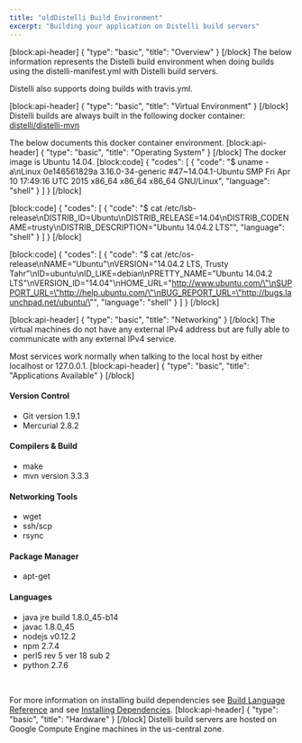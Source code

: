 ```yaml
---
title: "oldDistelli Build Environment"
excerpt: "Building your application on Distelli build servers"
---
```

[block:api-header]
{
  "type": "basic",
  "title": "Overview"
}
[/block]
The below information represents the Distelli build environment when doing builds using the distelli-manifest.yml with Distelli build servers.

Distelli also supports doing builds with travis.yml.

[block:api-header]
{
  "type": "basic",
  "title": "Virtual Environment"
}
[/block]
Distelli builds are always built in the following docker container:
<a href="https://hub.docker.com/r/distelli/distelli-mvn/" target="_blank">distelli/distelli-mvn</a>

The below documents this docker container environment.
[block:api-header]
{
  "type": "basic",
  "title": "Operating System"
}
[/block]
The docker image is Ubuntu 14.04.
[block:code]
{
  "codes": [
    {
      "code": "$ uname -a\nLinux 0e146561829a 3.16.0-34-generic #47~14.04.1-Ubuntu SMP Fri Apr 10 17:49:16 UTC 2015 x86_64 x86_64 x86_64 GNU/Linux",
      "language": "shell"
    }
  ]
}
[/block]

[block:code]
{
  "codes": [
    {
      "code": "$ cat /etc/lsb-release\nDISTRIB_ID=Ubuntu\nDISTRIB_RELEASE=14.04\nDISTRIB_CODENAME=trusty\nDISTRIB_DESCRIPTION=\"Ubuntu 14.04.2 LTS\"",
      "language": "shell"
    }
  ]
}
[/block]

[block:code]
{
  "codes": [
    {
      "code": "$ cat /etc/os-release\nNAME=\"Ubuntu\"\nVERSION=\"14.04.2 LTS, Trusty Tahr\"\nID=ubuntu\nID_LIKE=debian\nPRETTY_NAME=\"Ubuntu 14.04.2 LTS\"\nVERSION_ID=\"14.04\"\nHOME_URL=\"http://www.ubuntu.com/\"\nSUPPORT_URL=\"http://help.ubuntu.com/\"\nBUG_REPORT_URL=\"http://bugs.launchpad.net/ubuntu/\"",
      "language": "shell"
    }
  ]
}
[/block]

[block:api-header]
{
  "type": "basic",
  "title": "Networking"
}
[/block]
The virtual machines do not have any external IPv4 address but are fully able to communicate with any external IPv4 service.

Most services work normally when talking to the local host by either localhost or 127.0.0.1.
[block:api-header]
{
  "type": "basic",
  "title": "Applications Available"
}
[/block]
#### Version Control
* Git version 1.9.1
* Mercurial 2.8.2

#### Compilers & Build
* make
* mvn version 3.3.3

#### Networking Tools
* wget
* ssh/scp
* rsync

#### Package Manager
* apt-get

#### Languages
* java jre build 1.8.0_45-b14
* javac 1.8.0_45
* nodejs v0.12.2
* npm 2.7.4
* perl5 rev 5 ver 18 sub 2
* python 2.7.6

<br>

For more information on installing build dependencies see [Build Language Reference](doc:build-language-reference) and see [Installing Dependencies](doc:installing-dependencies).
[block:api-header]
{
  "type": "basic",
  "title": "Hardware"
}
[/block]
Distelli build servers are hosted on Google Compute Engine machines in the us-central zone.